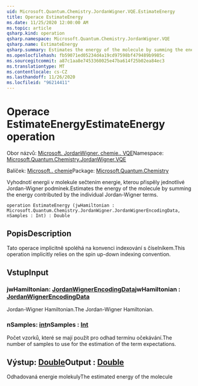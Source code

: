 ```yaml
---
uid: Microsoft.Quantum.Chemistry.JordanWigner.VQE.EstimateEnergy
title: Operace EstimateEnergy
ms.date: 11/25/2020 12:00:00 AM
ms.topic: article
qsharp.kind: operation
qsharp.namespace: Microsoft.Quantum.Chemistry.JordanWigner.VQE
qsharp.name: EstimateEnergy
qsharp.summary: Estimates the energy of the molecule by summing the energy contributed by the individual Jordan-Wigner terms.
ms.openlocfilehash: fb59071ed05234d4a19cd97598bf479489b9985c
ms.sourcegitcommit: a87c1aa8e7453360025e47ba614f25b02ea84ec3
ms.translationtype: MT
ms.contentlocale: cs-CZ
ms.lasthandoff: 11/26/2020
ms.locfileid: "96214411"
---
```

# <a name="estimateenergy-operation"></a><span data-ttu-id="3cdfa-102">Operace EstimateEnergy</span><span class="sxs-lookup"><span data-stu-id="3cdfa-102">EstimateEnergy operation</span></span>

<span data-ttu-id="3cdfa-103">Obor názvů: [Microsoft. JordanWigner. chemie.. VQE](xref:Microsoft.Quantum.Chemistry.JordanWigner.VQE)</span><span class="sxs-lookup"><span data-stu-id="3cdfa-103">Namespace: [Microsoft.Quantum.Chemistry.JordanWigner.VQE](xref:Microsoft.Quantum.Chemistry.JordanWigner.VQE)</span></span>

<span data-ttu-id="3cdfa-104">Balíček: [Microsoft.. chemie](https://nuget.org/packages/Microsoft.Quantum.Chemistry)</span><span class="sxs-lookup"><span data-stu-id="3cdfa-104">Package: [Microsoft.Quantum.Chemistry](https://nuget.org/packages/Microsoft.Quantum.Chemistry)</span></span>


<span data-ttu-id="3cdfa-105">Vyhodnotí energii v molekule sečtením energie, kterou přispěly jednotlivé Jordan-Wigner podmínek.</span><span class="sxs-lookup"><span data-stu-id="3cdfa-105">Estimates the energy of the molecule by summing the energy contributed by the individual Jordan-Wigner terms.</span></span>

```qsharp
operation EstimateEnergy (jwHamiltonian : Microsoft.Quantum.Chemistry.JordanWigner.JordanWignerEncodingData, nSamples : Int) : Double
```


## <a name="description"></a><span data-ttu-id="3cdfa-106">Popis</span><span class="sxs-lookup"><span data-stu-id="3cdfa-106">Description</span></span>

<span data-ttu-id="3cdfa-107">Tato operace implicitně spoléhá na konvenci indexování s číselníkem.</span><span class="sxs-lookup"><span data-stu-id="3cdfa-107">This operation implicitly relies on the spin up-down indexing convention.</span></span>

## <a name="input"></a><span data-ttu-id="3cdfa-108">Vstup</span><span class="sxs-lookup"><span data-stu-id="3cdfa-108">Input</span></span>

### <a name="jwhamiltonian--jordanwignerencodingdata"></a><span data-ttu-id="3cdfa-109">jwHamiltonian: [JordanWignerEncodingData](xref:Microsoft.Quantum.Chemistry.JordanWigner.JordanWignerEncodingData)</span><span class="sxs-lookup"><span data-stu-id="3cdfa-109">jwHamiltonian : [JordanWignerEncodingData](xref:Microsoft.Quantum.Chemistry.JordanWigner.JordanWignerEncodingData)</span></span>

<span data-ttu-id="3cdfa-110">Jordan-Wigner Hamiltonian.</span><span class="sxs-lookup"><span data-stu-id="3cdfa-110">The Jordan-Wigner Hamiltonian.</span></span>


### <a name="nsamples--int"></a><span data-ttu-id="3cdfa-111">nSamples: [int](xref:microsoft.quantum.lang-ref.int)</span><span class="sxs-lookup"><span data-stu-id="3cdfa-111">nSamples : [Int](xref:microsoft.quantum.lang-ref.int)</span></span>

<span data-ttu-id="3cdfa-112">Počet vzorků, které se mají použít pro odhad termínu očekávání.</span><span class="sxs-lookup"><span data-stu-id="3cdfa-112">The number of samples to use for the estimation of the term expectations.</span></span>



## <a name="output--double"></a><span data-ttu-id="3cdfa-113">Výstup: [Double](xref:microsoft.quantum.lang-ref.double)</span><span class="sxs-lookup"><span data-stu-id="3cdfa-113">Output : [Double](xref:microsoft.quantum.lang-ref.double)</span></span>

<span data-ttu-id="3cdfa-114">Odhadovaná energie molekuly</span><span class="sxs-lookup"><span data-stu-id="3cdfa-114">The estimated energy of the molecule</span></span>